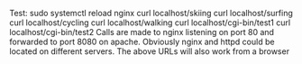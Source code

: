 Test:
sudo systemctl reload nginx
curl localhost/skiing
curl localhost/surfing
curl localhost/cycling
curl localhost/walking
curl localhost/cgi-bin/test1
curl localhost/cgi-bin/test2
Calls are made to nginx listening on port 80 and forwarded to port 8080 on apache.
Obviously nginx and httpd could be located on different servers.
The above URLs will also work from a browser